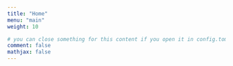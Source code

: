 ```yaml
---
title: "Home"
menu: "main"
weight: 10

# you can close something for this content if you open it in config.toml.
comment: false
mathjax: false
---
```

